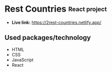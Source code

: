 # Rest Countries <sub><sup>React project<sup/><sub/>
* **Live link:** https://2rest-countries.netlify.app/
## Used packages/technology
* HTML
* CSS
* JavaScript
* React
